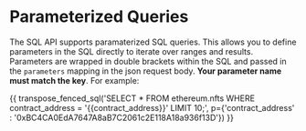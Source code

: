 # Parameterized Queries

The SQL API supports paramaterized SQL queries. This allows you to define parameters in the SQL directly to iterate over ranges and results. Parameters are wrapped in double brackets within the SQL and passed in the `parameters` mapping in the json request body. **Your parameter name must match the key**. For example:

{{ transpose_fenced_sql('SELECT * FROM ethereum.nfts WHERE contract_address = \'{{contract_address}}\' LIMIT 10;', p={'contract_address' : '0xBC4CA0EdA7647A8aB7C2061c2E118A18a936f13D'}) }}
